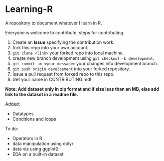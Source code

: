 # Learning-R
A repository to document whatever I learn in R.

Everyone is welcome to contribute, steps for contributing:
1. Create an **Issue** specifying the contribution work.
2. fork this repo into your own account.
3. ``git clone <link>`` your forked repo into local machine.
4. create new branch development using ``git checkout -b development``.
5. ``git commit -m <your_message>`` your changes into development branch.
6. ``git push origin development`` into your forked repository.
7. Issue a pull request from forked repo to this repo.
8. Get your name in CONTRIBUTING.md!

__Note: Add dataset only in zip format and if size less than an MB, else add link to the dataset in a readme file.__

Added:
- Datatypes
- Conditions and loops 

To do:
- Operators in R
- data manipulation using dplyr
- data viz using ggplot2
- EDA on a built-in dataset
